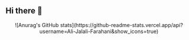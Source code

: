 ## Hi there 👋

<div align="center">![Anurag's GitHub stats](https://github-readme-stats.vercel.app/api?username=Ali-Jalali-Farahani&show_icons=true)</div>
